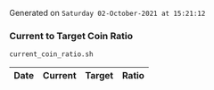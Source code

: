 Generated on `Saturday 02-October-2021 at 15:21:12`

### Current to Target Coin Ratio
`current_coin_ratio.sh`

Date|Current|Target|Ratio
---|---|---|---
